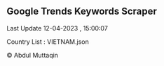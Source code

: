 

## Google Trends Keywords Scraper 
 
Last Update 12-04-2023 , 15:00:07

Country List :
VIETNAM.json



© Abdul Muttaqin 
